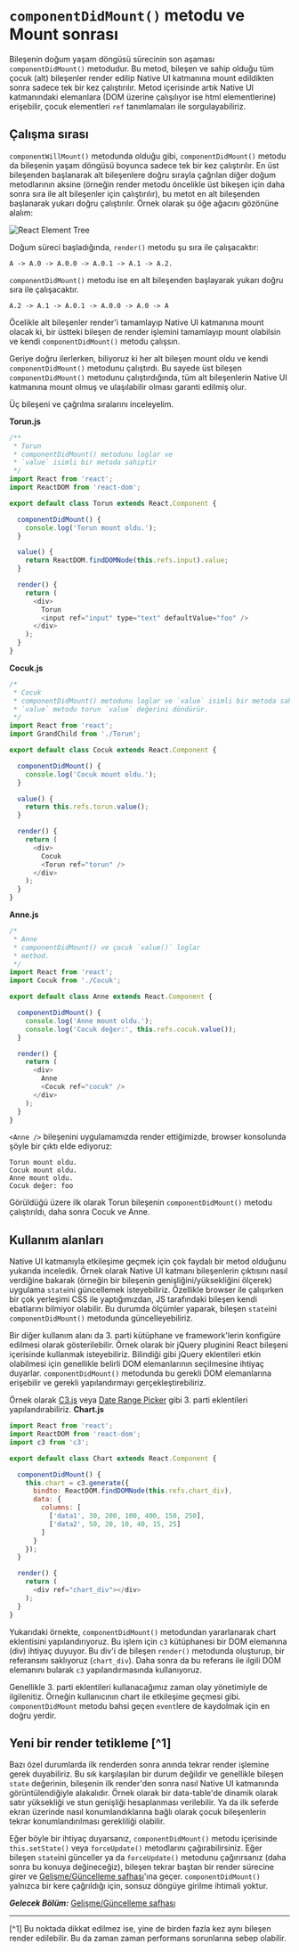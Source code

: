 # `componentDidMount()` metodu ve Mount sonrası

Bileşenin doğum yaşam döngüsü sürecinin son aşaması `componentDidMount()` metodudur. Bu metod, bileşen ve sahip olduğu tüm çocuk (alt) bileşenler render edilip Native UI katmanına mount edildikten sonra sadece tek bir kez çalıştırılır. Metod içerisinde artık Native UI katmanındaki elemanlara (DOM üzerine çalışılıyor ise html elementlerine) erişebilir, çocuk elementleri `ref` tanımlamaları ile sorgulayabiliriz.

## Çalışma sırası

`componentWillMount()` metodunda olduğu gibi, `componentDidMount()` metodu da bileşenin yaşam döngüsü boyunca sadece tek bir kez çalıştırılır. En üst bileşenden başlanarak alt bileşenlere doğru sırayla çağrılan diğer doğum metodlarının aksine (örneğin render metodu öncelikle üst bikeşen için daha sonra sıra ile alt bileşenler için çalıştırılır), bu metot en alt bileşenden başlanarak yukarı doğru çalıştırılır. Örnek olarak şu öğe ağacını gözönüne alalım:

 ![React Element Tree](react-element-tree.png)

Doğum süreci başladığında, `render()` metodu şu sıra ile çalışacaktır:
 
 ```
 A -> A.0 -> A.0.0 -> A.0.1 -> A.1 -> A.2.
 ```
 
`componentDidMount()` metodu ise en alt bileşenden başlayarak yukarı doğru sıra ile çalışacaktır. 
 
 ```
 A.2 -> A.1 -> A.0.1 -> A.0.0 -> A.0 -> A
 ```

Öcelikle alt bileşenler render'i tamamlayıp Native UI katmanına mount olacak ki, bir üstteki bileşen de render işlemini tamamlayıp mount olabilsin ve kendi `componentDidMount()` metodu çalışsın.

Geriye doğru ilerlerken, biliyoruz ki her alt bileşen mount oldu ve kendi `componentDidMount()` metodunu çalıştırdı. Bu sayede üst bileşen `componentDidMount()` metodunu çalıştırdığında, tüm alt bileşenlerin Native UI katmanına mount olmuş ve ulaşılabilir olması garanti edilmiş olur.

Üç bileşeni ve çağrılma sıralarını inceleyelim. 

**Torun.js**
```javascript
/** 
 * Torun
 * componentDidMount() metodunu loglar ve 
 * `value` isimli bir metoda sahiptir
 */ 
import React from 'react';
import ReactDOM from 'react-dom';

export default class Torun extends React.Component {

  componentDidMount() {
    console.log('Torun mount oldu.');
  }

  value() {
    return ReactDOM.findDOMNode(this.refs.input).value;
  }

  render() {
    return (
      <div>
        Torun
        <input ref="input" type="text" defaultValue="foo" />
      </div>
    );
  }
}
```

**Cocuk.js**
```javascript
/*
 * Cocuk
 * componentDidMount() metodunu loglar ve `value` isimli bir metoda sahiptir.
 * `value` metodu torun `value` değerini döndürür.
 */
import React from 'react';
import GrandChild from './Torun';

export default class Cocuk extends React.Component {

  componentDidMount() {
    console.log('Cocuk mount oldu.');
  }

  value() {
    return this.refs.torun.value();
  }

  render() {
    return (
      <div>
        Cocuk
        <Torun ref="torun" />
      </div>
    );
  }
}
```

**Anne.js**
```javascript
/*
 * Anne
 * componentDidMount() ve çocuk `value()` loglar
 * method.
 */
import React from 'react';
import Cocuk from './Cocuk';

export default class Anne extends React.Component {

  componentDidMount() {
    console.log('Anne mount oldu.');
    console.log('Cocuk değer:', this.refs.cocuk.value());
  }

  render() {
    return (
      <div>
        Anne
        <Cocuk ref="cocuk" />
      </div>
    );
  }
}
```

`<Anne />` bileşenini uygulamamızda render ettiğimizde, browser konsolunda şöyle bir çıktı elde ediyoruz:

```console
Torun mount oldu.
Cocuk mount oldu.
Anne mount oldu.
Cocuk değer: foo
```

Görüldüğü üzere ilk olarak Torun bileşenin `componentDidMount()` metodu çalıştırıldı, daha sonra Cocuk ve Anne. 

## Kullanım alanları

Native UI katmanıyla etkileşime geçmek için çok faydalı bir metod olduğunu yukarıda inceledik. Örnek olarak Native UI katmanı bileşenlerin çıktısını nasıl verdiğine bakarak (örneğin bir bileşenin genişliğini/yüksekliğini ölçerek) uygulama `state`ini güncellemek isteyebiliriz. Özellikle browser ile çalışırken bir çok yerleşimi CSS ile yaptığımızdan, JS tarafındaki bileşen kendi ebatlarını bilmiyor olabilir. Bu durumda ölçümler yaparak, bileşen `state`ini `componentDidMount()` metodunda güncelleyebiliriz. 

Bir diğer kullanım alanı da 3. parti kütüphane ve framework'lerin konfigüre edilmesi olarak gösterilebilir. Örnek olarak bir jQuery pluginini React bileşeni içerisinde kullanmak isteyebiliriz. Bilindiği gibi jQuery eklentileri etkin olabilmesi için genellikle belirli DOM elemanlarının seçilmesine ihtiyaç duyarlar. `componentDidMount()` metodunda bu gerekli DOM elemanlarına erişebilir ve gerekli yapılandırmayı gerçekleştirebiliriz.

Örnek olarak [C3.js](http://c3js.org/) veya [Date Range Picker](http://www.daterangepicker.com/) gibi 3. parti eklentileri yapılandırabiliriz. 
 **Chart.js**
 
```javascript
import React from 'react';
import ReactDOM from 'react-dom';
import c3 from 'c3';

export default class Chart extends React.Component {

  componentDidMount() {
    this.chart = c3.generate({
      bindto: ReactDOM.findDOMNode(this.refs.chart_div),
      data: {
        columns: [
          ['data1', 30, 200, 100, 400, 150, 250],
          ['data2', 50, 20, 10, 40, 15, 25]
        ]
      }
    });
  }

  render() {
    return (
      <div ref="chart_div"></div>
    );
  }
}
```

Yukarıdaki örnekte, `componentDidMount()` metodundan yararlanarak chart eklentisini yapılandırıyoruz. Bu işlem için `c3` kütüphanesi bir DOM elemanına (div) ihtiyaç duyuyor. Bu div'i de bileşen `render()` metodunda oluşturup, bir referansını saklıyoruz (`chart_div`). Daha sonra da bu referans ile ilgili DOM elemanını bularak `c3` yapılandırmasında kullanıyoruz. 

Genellikle 3. parti eklentileri kullanacağımız zaman olay yönetimiyle de ilgilenitiz. Örneğin kullanıcının chart ile etkileşime geçmesi gibi. `componentDidMount` metodu bahsi geçen `event`lere de kaydolmak için en doğru yerdir.


## Yeni bir render tetikleme [^1]

Bazı özel durumlarda ilk renderden sonra anında tekrar render işlemine gerek duyabiliriz. Bu sık karşılaşılan bir durum değildir ve genellikle bileşen `state` değerinin, bileşenin ilk render'den sonra nasıl Native UI katmanında görüntülendiğiyle alakalıdır. Örnek olarak bir data-table'de dinamik olarak satır yüksekliği ve stun genişliği hesaplanması verilebilir. Ya da ilk seferde ekran üzerinde nasıl konumlandıklarına bağlı olarak çocuk bileşenlerin tekrar konumlandırılması gerekliliği olabilir.  

Eğer böyle bir ihtiyaç duyarsanız, `componentDidMount()` metodu içerisinde `this.setState()` veya `forceUpdate()` metodlarını çağırabilirsiniz. Eğer bileşen `state`ini günceller ya da `forceUpdate()` metodunu çağırırsanız (daha sonra bu konuya değineceğiz), bileşen tekrar baştan bir render sürecine girer ve [Gelişme/Güncelleme safhası](../growth_update_indepth.md)'ına geçer. `componentDidMount()` yalnızca bir kere çağrıldığı için, sonsuz döngüye girilme ihtimali yoktur. 
 
***Gelecek Bölüm:*** [Gelişme/Güncelleme safhası](../growth_update_indepth.md)

---
[^1] Bu noktada dikkat edilmez ise, yine de birden fazla kez aynı bileşen render edilebilir. Bu da zaman zaman performans sorunlarına sebep olabilir.

